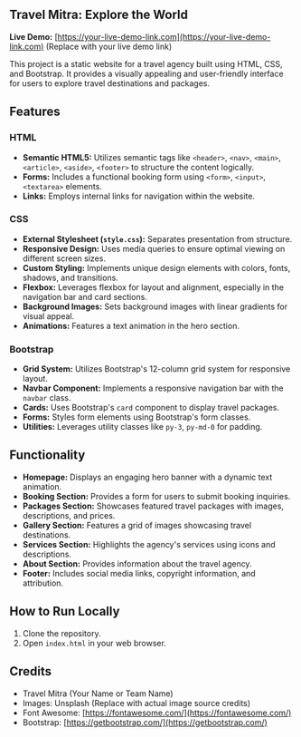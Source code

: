 ## Travel Mitra: Explore the World

**Live Demo:** [https://your-live-demo-link.com](https://your-live-demo-link.com) (Replace with your live demo link)

This project is a static website for a travel agency built using HTML, CSS, and Bootstrap. It provides a visually appealing and user-friendly interface for users to explore travel destinations and packages.

## Features

### HTML

-   **Semantic HTML5:** Utilizes semantic tags like `<header>`, `<nav>`, `<main>`, `<article>`, `<aside>`, `<footer>` to structure the content logically.
-   **Forms:** Includes a functional booking form using `<form>`, `<input>`, `<textarea>` elements.
-   **Links:** Employs internal links for navigation within the website.

### CSS

-   **External Stylesheet (`style.css`):** Separates presentation from structure.
-   **Responsive Design:** Uses media queries to ensure optimal viewing on different screen sizes.
-   **Custom Styling:** Implements unique design elements with colors, fonts, shadows, and transitions.
-   **Flexbox:** Leverages flexbox for layout and alignment, especially in the navigation bar and card sections.
-   **Background Images:** Sets background images with linear gradients for visual appeal.
-   **Animations:** Features a text animation in the hero section.

### Bootstrap

-   **Grid System:** Utilizes Bootstrap's 12-column grid system for responsive layout.
-   **Navbar Component:** Implements a responsive navigation bar with the `navbar` class.
-   **Cards:** Uses Bootstrap's `card` component to display travel packages.
-   **Forms:** Styles form elements using Bootstrap's form classes.
-   **Utilities:** Leverages utility classes like `py-3`, `py-md-0` for padding.

## Functionality

-   **Homepage:** Displays an engaging hero banner with a dynamic text animation.
-   **Booking Section:** Provides a form for users to submit booking inquiries.
-   **Packages Section:** Showcases featured travel packages with images, descriptions, and prices.
-   **Gallery Section:** Features a grid of images showcasing travel destinations.
-   **Services Section:** Highlights the agency's services using icons and descriptions.
-   **About Section:** Provides information about the travel agency.
-   **Footer:** Includes social media links, copyright information, and attribution.

## How to Run Locally

1.  Clone the repository.
2.  Open `index.html` in your web browser.

## Credits

-   Travel Mitra (Your Name or Team Name)
-   Images: Unsplash (Replace with actual image source credits)
-   Font Awesome: [https://fontawesome.com/](https://fontawesome.com/)
-   Bootstrap: [https://getbootstrap.com/](https://getbootstrap.com/)
